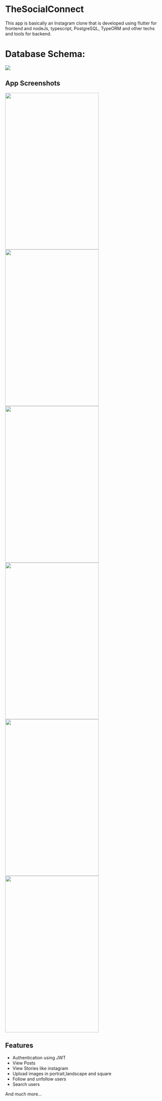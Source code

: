# TheSocialConnect
This app is basically an Instagram clone that is developed using flutter for frontend and nodeJs, typescript, PostgreSQL, TypeORM and other techs and tools for backend.


# Database Schema:

<div>
    <img src="./screenshots/database_schema.png"</img>
</div>

## App Screenshots

 
 
<div>
    <img src="./screenshots/4.png" width="300px" height="500px"</img>
    <img src="./screenshots/6.png" width="300px" height="500px"</img>
    <img src="./screenshots/1.png" width="300px" height="500px"</img>
    <img src="./screenshots/2.png" width="300px" height="500px"</img>
    <img src="./screenshots/3.png" width="300px" height="500px"</img>
    <img src="./screenshots/5.png" width="300px" height="500px"</img>
</div>

## Features

<ul>
  <li>Authentication using JWT</li>
  <li>View Posts</li>
  <li>View Stories like instagram</li>
  <li>Upload images in portrait,landscape and square</li>
  <li>Follow and unfollow users</li>
  <li>Search users</li>
</ul>

And much more...


